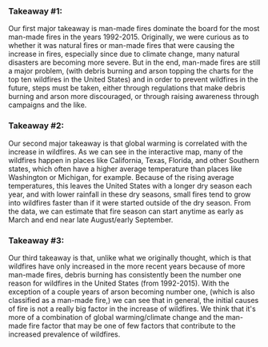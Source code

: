 ### Takeaway #1:

Our first major takeaway is man-made fires dominate the board for the most man-made fires in the years 1992-2015. Originally, we were curious as to whether it was natural fires or man-made fires that were causing the increase in fires, especially since due to climate change, many natural disasters are becoming more severe. But in the end, man-made fires are still a major problem, (with debris burning and arson topping the charts for the top ten wildfires in the United States) and in order to prevent wildfires in the future, steps must be taken, either through regulations that make debris burning and arson more discouraged, or through raising awareness through campaigns and the like.

### Takeaway #2:

Our second major takeaway is that global warming is correlated with the increase in wildfires. As we can see in the interactive map, many of the wildfires happen in places like California, Texas, Florida, and other Southern states, which often have a higher average temperature than places like Washington or Michigan, for example. Because of the rising average temperatures, this leaves the United States with a longer dry season each year, and with lower rainfall in these dry seasons, small fires tend to grow into wildfires faster than if it were started outside of the dry season. From the data, we can estimate that fire season can start anytime as early as March and end near late August/early September.

### Takeaway #3:

Our third takeaway is that, unlike what we originally thought, which is that wildfires have only increased in the more recent years because of more man-made fires, debris burning has consistently been the number one reason for wildfires in the United States (from 1992-2015). With the exception of a couple years of arson becoming number one, (which is also classified as a man-made fire,) we can see that in general, the initial causes of fire is not a really big factor in the increase of wildfires. We think that it's more of a combination of global warming/climate change and the man-made fire factor that may be one of few factors that contribute to the increased prevalence of wildfires.
